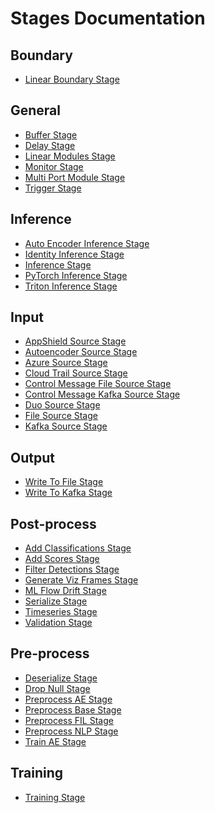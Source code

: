 <!--
SPDX-FileCopyrightText: Copyright (c) 2023, NVIDIA CORPORATION & AFFILIATES. All rights reserved.
SPDX-License-Identifier: Apache-2.0

Licensed under the Apache License, Version 2.0 (the "License");
you may not use this file except in compliance with the License.
You may obtain a copy of the License at

http://www.apache.org/licenses/LICENSE-2.0

Unless required by applicable law or agreed to in writing, software
distributed under the License is distributed on an "AS IS" BASIS,
WITHOUT WARRANTIES OR CONDITIONS OF ANY KIND, either express or implied.
See the License for the specific language governing permissions and
limitations under the License.
-->

# Stages Documentation

## Boundary

- [Linear Boundary Stage](./boundary/linear_boundary_stage.md)

## General

- [Buffer Stage](./general/buffer_stage.md)
- [Delay Stage](./general/delay_stage.md)
- [Linear Modules Stage](./general/linear_modules_stage.md)
- [Monitor Stage](./general/monitor_stage.md)
- [Multi Port Module Stage](./general/multi_port_module_stage.md)
- [Trigger Stage](./general/trigger_stage.md)

## Inference

- [Auto Encoder Inference Stage](./inference/auto_encoder_inference_stage.md)
- [Identity Inference Stage](./inference/identity_inference_stage.md)
- [Inference Stage](./inference/inference_stage.md)
- [PyTorch Inference Stage](./inference/pytorch_inference_stage.md)
- [Triton Inference Stage](./inference/triton_inference_stage.md)

## Input

- [AppShield Source Stage](./input/appshield_source_stage.md)
- [Autoencoder Source Stage](./input/autoencoder_source_stage.md)
- [Azure Source Stage](./input/azure_source_stage.md)
- [Cloud Trail Source Stage](./input/cloud_trail_source_stage.md)
- [Control Message File Source Stage](./input/control_message_file_source_stage.md)
- [Control Message Kafka Source Stage](./input/control_message_kafka_source_stage.md)
- [Duo Source Stage](./input/duo_source_stage.md)
- [File Source Stage](./input/file_source_stage.md)
- [Kafka Source Stage](./input/kafka_source_stage.md)

## Output

- [Write To File Stage](./output/write_to_file_stage.md)
- [Write To Kafka Stage](./output/write_to_kafka_stage.md)

## Post-process

- [Add Classifications Stage](./postprocess/add_classifications_stage.md)
- [Add Scores Stage](./postprocess/add_scores_stage.md)
- [Filter Detections Stage](./postprocess/filter_detections_stage.md)
- [Generate Viz Frames Stage](./postprocess/generate_viz_frames_stage.md)
- [ML Flow Drift Stage](./postprocess/ml_flow_drift_stage.md)
- [Serialize Stage](./postprocess/serialize_stage.md)
- [Timeseries Stage](./postprocess/timeseries_stage.md)
- [Validation Stage](./postprocess/validation_stage.md)

## Pre-process

- [Deserialize Stage](./preprocess/deserialize_stage.md)
- [Drop Null Stage](./preprocess/drop_null_stage.md)
- [Preprocess AE Stage](./preprocess/preprocess_ae_stage.md)
- [Preprocess Base Stage](./preprocess/preprocess_base_stage.md)
- [Preprocess FIL Stage](./preprocess/preprocess_fil_stage.md)
- [Preprocess NLP Stage](./preprocess/preprocess_nlp_stage.md)
- [Train AE Stage](./preprocess/train_ae_stage.md)

## Training

- [Training Stage](./training/training_stage.md)
